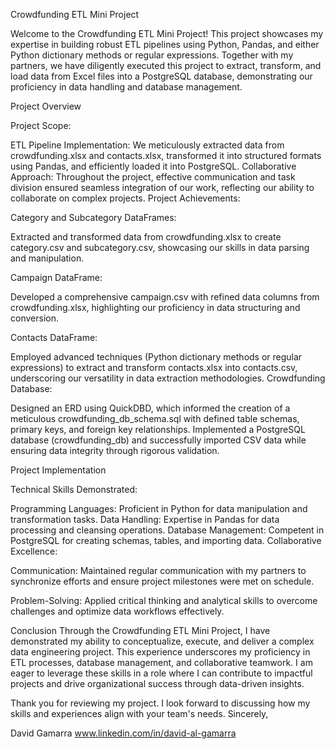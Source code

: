 Crowdfunding ETL Mini Project

Welcome to the Crowdfunding ETL Mini Project! This project showcases my expertise in building robust ETL pipelines using Python, Pandas, and either Python dictionary methods or regular expressions. Together with my partners, we have diligently executed this project to extract, transform, and load data from Excel files into a PostgreSQL database, demonstrating our proficiency in data handling and database management.

Project Overview

Project Scope:

ETL Pipeline Implementation: We meticulously extracted data from crowdfunding.xlsx and contacts.xlsx, transformed it into structured formats using Pandas, and efficiently loaded it into PostgreSQL.
Collaborative Approach: Throughout the project, effective communication and task division ensured seamless integration of our work, reflecting our ability to collaborate on complex projects.
Project Achievements:

Category and Subcategory DataFrames:

Extracted and transformed data from crowdfunding.xlsx to create category.csv and subcategory.csv, showcasing our skills in data parsing and manipulation.

Campaign DataFrame:

Developed a comprehensive campaign.csv with refined data columns from crowdfunding.xlsx, highlighting our proficiency in data structuring and conversion.

Contacts DataFrame:

Employed advanced techniques (Python dictionary methods or regular expressions) to extract and transform contacts.xlsx into contacts.csv, underscoring our versatility in data extraction methodologies.
Crowdfunding Database:

Designed an ERD using QuickDBD, which informed the creation of a meticulous crowdfunding_db_schema.sql with defined table schemas, primary keys, and foreign key relationships.
Implemented a PostgreSQL database (crowdfunding_db) and successfully imported CSV data while ensuring data integrity through rigorous validation.


Project Implementation

Technical Skills Demonstrated:

Programming Languages: Proficient in Python for data manipulation and transformation tasks.
Data Handling: Expertise in Pandas for data processing and cleansing operations.
Database Management: Competent in PostgreSQL for creating schemas, tables, and importing data.
Collaborative Excellence:

Communication: Maintained regular communication with my partners to synchronize efforts and ensure project milestones were met on schedule.

Problem-Solving: Applied critical thinking and analytical skills to overcome challenges and optimize data workflows effectively.


Conclusion
Through the Crowdfunding ETL Mini Project, I have demonstrated my ability to conceptualize, execute, and deliver a complex data engineering project. This experience underscores my proficiency in ETL processes, database management, and collaborative teamwork. I am eager to leverage these skills in a role where I can contribute to impactful projects and drive organizational success through data-driven insights.

Thank you for reviewing my project. I look forward to discussing how my skills and experiences align with your team's needs.
Sincerely,

David Gamarra
www.linkedin.com/in/david-al-gamarra








